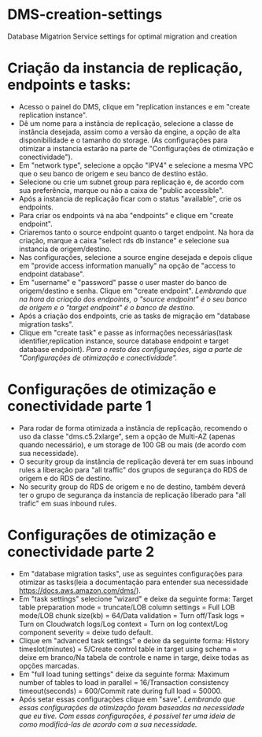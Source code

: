 # DMS-creation-settings
Database Migatrion Service settings for optimal migration and creation

# Criação da instancia de replicação, endpoints e tasks:
- Acesso o painel do DMS, clique em "replication instances e em "create replication instance".
- Dê um nome para a instância de replicação, selecione a classe de instância desejada, assim como a versão da engine, a opção de alta disponibilidade e o tamanho do storage. (As configurações para otimizar a instancia estarão na parte de "Configurações de otimização e conectividade").
- Em "network type", selecione a opção "IPV4" e selecione a mesma VPC que o seu banco de origem e seu banco de destino estão.
- Selecione ou crie um subnet group para replicação e, de acordo com sua preferência, marque ou não a caixa de "public accessible".
- Após a instancia de replicação ficar com o status "available", crie os endpoints.
- Para criar os endpoints vá na aba "endpoints" e clique em "create endpoint".
- Criaremos tanto o source endpoint quanto o target endpoint. Na hora da criação, marque a caixa "select rds db instance" e selecione sua instancia de origem/destino.
- Nas configurações, selecione a source engine desejada e depois clique em "provide access information manually" na opção de "access to endpoint database".
- Em "username" e "password" passe o user master do banco de origem/destino e senha. Clique em "create endpoint".
*Lembrando que na hora da criação dos endpoints, o "source endpoint" é o seu banco de origem e o "target endpoint" é o banco de destino.*
- Após a criação dos endpoints, crie as tasks de migração em "database migration tasks".
- Clique em "create task" e passe as informações necessárias(task identifier,replication instance, source database endpoint e target database endpoint).
*Para o resto das configurações, siga a parte de "Configurações de otimização e conectividade".*

# Configurações de otimização e conectividade parte 1
- Para rodar de forma otimizada a instância de replicação, recomendo o uso da classe "dms.c5.2xlarge", sem a opção de Multi-AZ (apenas quando necessário), e um storage de 100 GB ou mais (de acordo com sua necessidade).
- O security group da instância de replicação deverá ter em suas inbound rules a liberação para "all traffic" dos grupos de segurança do RDS de origem e do RDS de destino.
- No security group do RDS de origem e no de destino, também deverá ter o grupo de segurança da instancia de replicação liberado para "all trafic" em suas inbound rules.

# Configurações de otimização e conectividade parte 2
- Em "database migration tasks", use as seguintes configurações para otimizar as tasks(leia a documentação para entender sua necessidade https://docs.aws.amazon.com/dms/).
- Em "task settings" selecione "wizard" e deixe da seguinte forma: Target table preparation mode = truncate/LOB column settings = Full LOB mode/LOB chunk size(kb) = 64/Data validation = Turn off/Task logs = Turn on Cloudwatch logs/Log context = Turn on log context/Log component severity = deixe tudo default.
- Clique em "advanced task settings" e deixe da seguinte forma: History timeslot(minutes) = 5/Create control table in target using schema = deixe em branco/Na tabela de controle e name in targe, deixe todas as opções marcadas.
- Em "full load tuning settings" deixe da seguinte forma: Maximum number of tables to load in parallel = 16/Transaction consistency timeout(seconds) = 600/Commit rate during full load = 50000.
- Após setar essas configurações clique em "save".
*Lembrando que essas configurações de otimização foram baseadas na necessidade que eu tive. Com essas configurações, é possível ter uma ideia de como modificá-las de acordo com a sua necessidade.*
